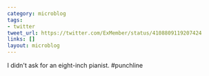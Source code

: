 ```yaml
---
category: microblog
tags:
- twitter
tweet_url: https://twitter.com/ExMember/status/4108809119207424
links: []
layout: microblog
---
```

I didn't ask for an eight-inch pianist. #punchline
